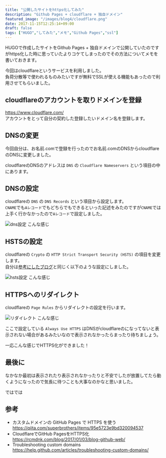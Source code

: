 ```yaml
---
title: "公開したサイトをhttps化してみた"
description: "Github Pages + cloudflare + 独自ドメイン"
featured_image: "/images/blog4/cloudflare.png"
date: 2017-11-15T12:25:14+09:00
draft: false
tags: ["HUGO","してみた","メモ","Github Pages","ssl"]
---
```


HUGOで作成したサイトをGithub Pages + 独自ドメインで公開していたのですがhttps化した時に思っていたよりコケてしまったのでその方法についてメモを書いておきます。

<!--more-->

今回はcloudflareというサービスを利用しました。  
負荷分散等で使われるものみたいですが無料でSSLが使える機能もあったので利用させてもらいました。  

## cloudflareのアカウントを取りドメインを登録

https://www.cloudflare.com/  
アカウントをとって自分の契約した登録したいドメイン名を登録します。  

## DNSの変更
今回自分は、お名前.comで登録を行ったのでお名前.comのDNSからcloudflareのDNSに変更しました。  

cloudflareのDNSのアドレスは `DNS` の `Cloudflare Nameservers` という項目の中にあります。  

## DNSの設定
cloudflareの `DNS` の `DNS Records` という項目から設定します。  
`CNAME`でも`Aレコード`でもどちらでもできるといった記述をみたのですが`CNAME`では上手く行かなかったので`Aレコード`で設定しました。　 

![dns設定](/images/blog4/dns.png "dns")
こんな感じ

## HSTSの設定
cloudflareの `Crypto` の `HTTP Strict Transport Security (HSTS)` の項目を変更します。  
自分は[参考にしたブログ](https://qiita.com/noraworld/items/89dd85a434a7b759e00c)と同じく以下のような設定にしました。　　

![hsts設定](/images/blog4/hsts.png "hsts")
こんな感じ

## HTTPSへのリダイレクト
cloudflareの `Page Rules` からリダイレクトの設定を行います。  

![リダイレクト](/images/blog4/https.png "リダイレクト")
こんな感じ  

ここで設定している `Always Use HTTPS` はDNSがcloudflareのになってないと表示されない場合があるみたいなので表示されなかったらまったり待ちましょう。

一応こんな感じでHTTPS化ができました！  

## 最後に

なかなか最初は表示されたり表示されなかったりと不安でしたが放置してたら動くようになったので気長に待つことも大事なのかなと思いました。  

ではでは

## 参考
- カスタムドメインの GitHub Pages で HTTPS を使う  
https://qiita.com/superbrothers/items/95e5723e9bd320094537
- CloudflareでGitHub PagesをHTTPS化  
https://rcmdnk.com/blog/2017/01/03/blog-github-web/
- Troubleshooting custom domains
https://help.github.com/articles/troubleshooting-custom-domains/

